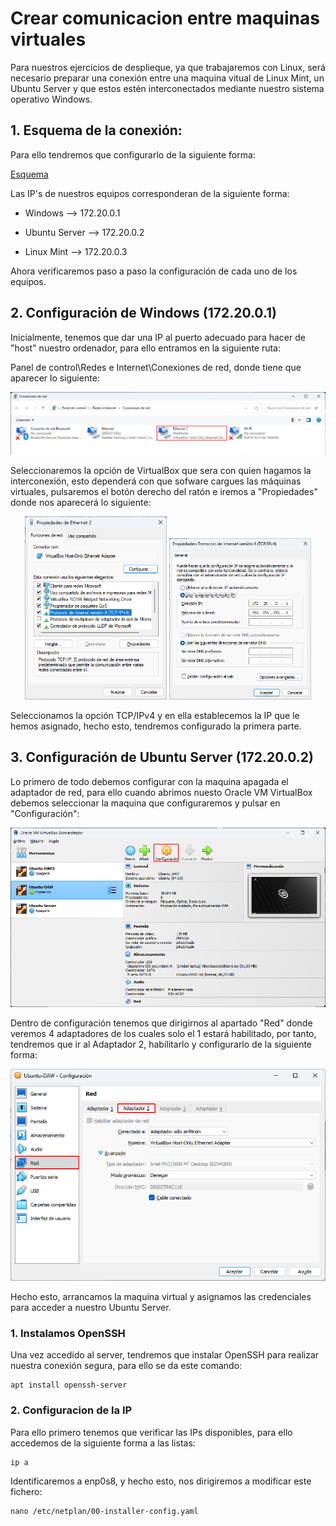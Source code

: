 # Crear comunicacion entre maquinas virtuales

Para nuestros ejercicios de desplieque, ya que trabajaremos con Linux, será necesario preparar una conexión entre una 
maquina vitual de Linux Mint, un Ubuntu Server y que estos estén interconectados mediante nuestro sistema operativo
Windows.

## 1. Esquema de la conexión:

Para ello tendremos que configurarlo de la siguiente forma:

[Esquema]()

Las IP's de nuestros equipos corresponderan de la siguiente forma:

 * Windows       --> 172.20.0.1

 * Ubuntu Server --> 172.20.0.2

 * Linux Mint    --> 172.20.0.3

Ahora verificaremos paso a paso la configuración de cada uno de los equipos.

## 2. Configuración de Windows (172.20.0.1)

Inicialmente, tenemos que dar una IP al puerto adecuado para hacer de "host" nuestro ordenador, para ello entramos en la
siguiente ruta:

Panel de control\Redes e Internet\Conexiones de red, donde tiene que aparecer lo siguiente:

![Conexoines](../Imagenes/6.png)

Seleccionaremos la opción de VirtualBox que sera con quien hagamos la interconexión, esto dependerá con que sofware cargues 
las máquinas virtuales, pulsaremos el botón derecho del ratón e iremos a "Propiedades" donde nos aparecerá lo siguiente:

<p align="center">
  <img src="../Imagenes/7.png" alt="Propiedades" width="45%" />
  
  <img src="../Imagenes/8.png" alt="TCP/IPv4" width="45%" />
</p>

Seleccionamos la opción TCP/IPv4 y en ella establecemos la IP que le hemos asignado, hecho esto, tendremos configurado la primera parte.

## 3. Configuración de Ubuntu Server (172.20.0.2)

Lo primero de todo debemos configurar con la maquina apagada el adaptador de red, para ello cuando abrimos nuesto 
Oracle VM VirtualBox debemos seleccionar la maquina que configuraremos y pulsar en "Configuración":

![VirtualBox](../Imagenes/9.png)

Dentro de configuración tenemos que dirigirnos al apartado "Red" donde veremos 4 adaptadores de los cuales solo el 1 estará 
habilitado, por tanto, tendremos que ir al Adaptador 2, habilitarlo y configurarlo de la siguiente forma:

![Conexoines](../Imagenes/10.png)

Hecho esto, arrancamos la maquina virtual y asignamos las credenciales para acceder a nuestro Ubuntu Server.

### 1. Instalamos OpenSSH

Una vez accedido al server, tendremos que instalar OpenSSH para realizar nuestra conexión segura, para ello se da este comando:

```
apt install openssh-server
```

### 2. Configuracion de la IP

Para ello primero tenemos que verificar las IPs disponibles, para ello accedemos de la siguiente forma a las listas:

```
ip a
```

Identificaremos a enp0s8, y hecho esto, nos dirigiremos a modificar este fichero:

``` 
nano /etc/netplan/00-installer-config.yaml
 ```


